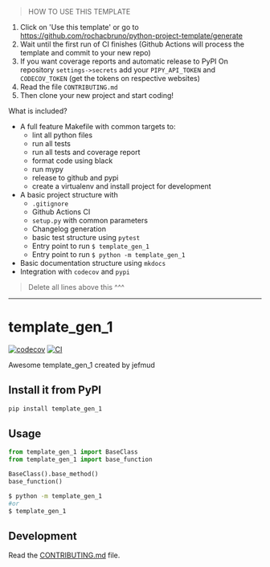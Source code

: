 
> HOW TO USE THIS TEMPLATE

1. Click on 'Use this template' or go to https://github.com/rochacbruno/python-project-template/generate
2. Wait until the first run of CI finishes (Github Actions will process the template and commit to your new repo)
3. If you want coverage reports and automatic release to PyPI
  On repository `settings->secrets` add your `PIPY_API_TOKEN` and `CODECOV_TOKEN` (get the tokens on respective websites)
4. Read the file `CONTRIBUTING.md`
5. Then clone your new project and start coding!

What is included?

- A full feature Makefile with common targets to:
  - lint all python files
  - run all tests
  - run all tests and coverage report
  - format code using black
  - run mypy
  - release to github and pypi
  - create a virtualenv and install project for development
- A basic project structure with
  - `.gitignore`
  - Github Actions CI
  - `setup.py` with common parameters
  - Changelog generation
  - basic test structure using `pytest`
  - Entry point to run `$ template_gen_1`
  - Entry point to run `$ python -m template_gen_1`
- Basic documentation structure using `mkdocs`
- Integration with `codecov` and `pypi`

> Delete all lines above this ^^^

---
# template_gen_1

[![codecov](https://codecov.io/gh/jefmud/template_gen_1/branch/main/graph/badge.svg?token=I9ZGCFTQT9)](https://codecov.io/gh/jefmud/template_gen_1)
[![CI](https://github.com/jefmud/template_gen_1/actions/workflows/main.yml/badge.svg)](https://github.com/jefmud/template_gen_1/actions/workflows/main.yml)

Awesome template_gen_1 created by jefmud

## Install it from PyPI

```bash
pip install template_gen_1
```

## Usage

```py
from template_gen_1 import BaseClass
from template_gen_1 import base_function

BaseClass().base_method()
base_function()
```

```bash
$ python -m template_gen_1
#or
$ template_gen_1
```

## Development

Read the [CONTRIBUTING.md](CONTRIBUTING.md) file.

